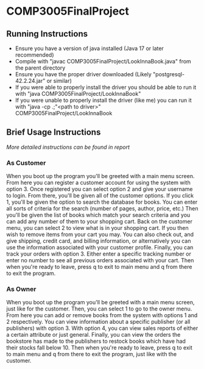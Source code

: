 # COMP3005FinalProject

## Running Instructions

 - Ensure you have a version of java installed (Java 17 or later recommended)
 - Compile with "javac COMP3005FinalProject/LookInnaBook.java" from the parent directory
 - Ensure you have the proper driver downloaded (Likely "postgresql-42.2.24.jar" or similar)
 - If you were able to properly install the driver you should be able to run it with "java COMP3005FinalProject/LookInnaBook"
 - If you were unable to properly install the driver (like me) you can run it with "java -cp .;"\<path to driver>" COMP3005FinalProject/LookInnaBook

## Brief Usage Instructions
*More detailed instructions can be found in report*
### As Customer
When you boot up the program you'll be greeted with a main menu screen. From here you can register a customer account for using the system with option 3. Once registered you can select option 2 and give your username to login. From there, you'll be given all of the customer options. If you click 1, you'll be given the option to search the database for books. You can enter all sorts of criteria for the search (number of pages, author, price, etc.) Then you'll be given the list of books which match your search criteria and you can add any number of them to your shopping cart. Back on the customer menu, you can select 2 to view what is in your shopping cart. If you then wish to remove items from your cart you may. You can also check out, and give shipping, credit card, and billing information, or alternatively you can use the information associated with your customer profile. Finally, you can track your orders with option 3. Either enter a specific tracking number or enter no number to see all previous orders associated with your cart. Then when you're ready to leave, press q to exit to main menu and q from there to exit the program.
### As Owner
When you boot up the program you'll be greeted with a main menu screen, just like for the customer. Then, you can select 1 to go to the owner menu. From here you can add or remove books from the system with options 1 and 2 respectively. You can view information about a specific publisher (or all publishers) with option 3. With option 4, you can view sales reports of either a certain attribute or just general. Finally, you can view the orders the bookstore has made to the publishers to restock books which have had their stocks fall below 10. Then when you're ready to leave, press q to exit to main menu and q from there to exit the program, just like with the customer.
